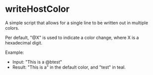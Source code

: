 # writeHostColor

A simple script that allows for a single line to be written out in multiple colors.

Per default, "@X" is used to indicate a color change, where X is a hexadecimal digit.

Example:

- Input: "This is a @btest"
- Result: "This is a" in the default color, and "test" in teal.
